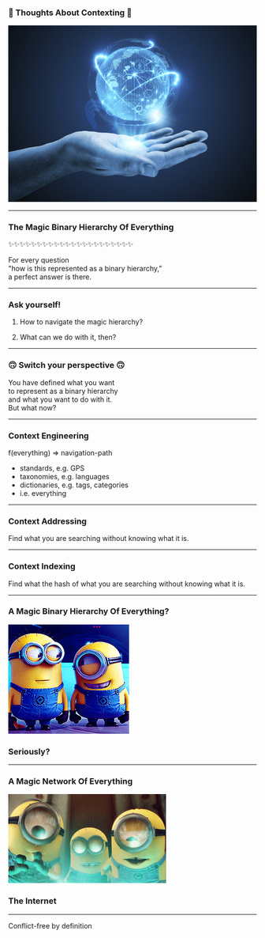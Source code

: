 ### 🤔 Thoughts About Contexting 🤔

![global_systems_at_hand](assets/image/global_systems_at_hand.jpg)

---

### The Magic Binary Hierarchy Of Everything

✨✨✨✨✨✨✨✨✨✨✨✨✨✨✨✨✨✨✨✨✨✨

For every question <br>"how is this represented as a binary hierarchy," <br> a perfect answer is there.

---

### Ask yourself!

1. How to navigate the magic hierarchy?

1. What can we do with it, then?

---

### 🙃 Switch your perspective 🙃

You have defined what you want <br> to represent as a binary hierarchy  <br> and what you want to do with it.
<br> But what now?

---

### Context Engineering

f(everything) => navigation-path

- standards, e.g. GPS 
- taxonomies, e.g. languages 
- dictionaries, e.g. tags, categories 
- i.e. everything 

---

### Context Addressing

Find what you are searching without knowing what it is.

---

### Context Indexing

Find what the hash of what you are searching without knowing what it is.

---

### A Magic Binary Hierarchy Of Everything?


![global_systems_at_hand](assets/image/laughing.gif)


### Seriously?

---

### A Magic Network Of Everything

![global_systems_at_hand](assets/image/astonished.gif)

### The Internet

---

Conflict-free by definition

